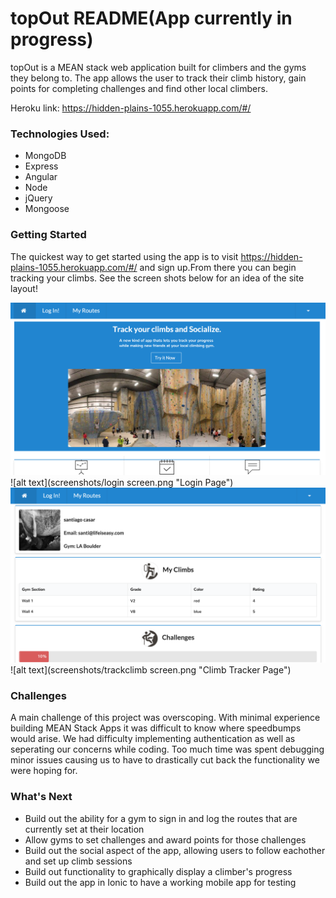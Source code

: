 # topOut README(App currently in progress)

topOut is a MEAN stack web application built for climbers and the gyms they belong to.  The app allows the user to track their climb history, gain points for completing challenges and find other local climbers.

Heroku link: https://hidden-plains-1055.herokuapp.com/#/

### Technologies Used:
* MongoDB 
* Express
* Angular
* Node
* jQuery
* Mongoose


### Getting Started
The quickest way to get started using the app is to visit https://hidden-plains-1055.herokuapp.com/#/ and sign up.From there you can begin tracking your climbs. See the screen shots below for an idea of the site layout!

![alt text](screenshots/landingscreen.png "Landing Page")
![alt text](screenshots/login screen.png "Login Page")
![alt text](screenshots/profilepage.png "Profile Page")
![alt text](screenshots/trackclimb screen.png "Climb Tracker Page")

### Challenges
A main challenge of this project was overscoping.  With minimal experience building MEAN Stack Apps it was difficult to know where speedbumps would arise.  We had difficulty implementing authentication as well as seperating our concerns while coding.  Too much time was spent debugging minor issues causing us to have to drastically cut back the functionality we were hoping for. 

### What's Next
* Build out the ability for a gym to sign in and log the routes that are currently set at their location
* Allow gyms to set challenges and award points for those challenges
* Build out the social aspect of the app, allowing users to follow eachother and set up climb sessions
* Build out functionality to graphically display a climber's progress
* Build out the app in Ionic to have a working mobile app for testing
